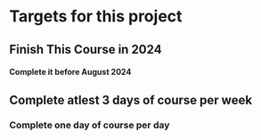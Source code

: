 # Targets for this project

## Finish This Course in 2024
#### Complete it before August 2024

## Complete atlest 3 days of course per week
### Complete one day of course per day

